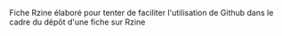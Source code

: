 Fiche Rzine élaboré pour tenter de faciliter l'utilisation de Github dans le cadre du dépôt d'une fiche sur Rzine